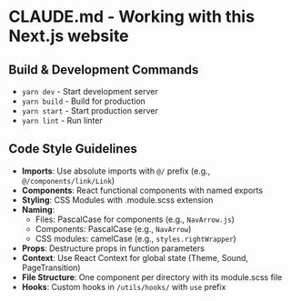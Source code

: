# CLAUDE.md - Working with this Next.js website

## Build & Development Commands
- `yarn dev` - Start development server
- `yarn build` - Build for production
- `yarn start` - Start production server
- `yarn lint` - Run linter

## Code Style Guidelines
- **Imports**: Use absolute imports with `@/` prefix (e.g., `@/components/link/Link`)
- **Components**: React functional components with named exports
- **Styling**: CSS Modules with .module.scss extension
- **Naming**: 
  - Files: PascalCase for components (e.g., `NavArrow.js`)
  - Components: PascalCase (e.g., `NavArrow`)
  - CSS modules: camelCase (e.g., `styles.rightWrapper`)
- **Props**: Destructure props in function parameters
- **Context**: Use React Context for global state (Theme, Sound, PageTransition)
- **File Structure**: One component per directory with its module.scss file
- **Hooks**: Custom hooks in `/utils/hooks/` with `use` prefix